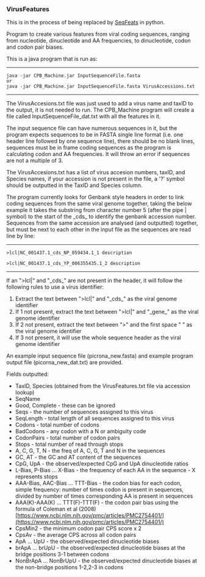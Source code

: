 ### VirusFeatures

This is in the process of being replaced by [SeqFeats](https://github.com/rjorton/SeqFeats) in python.

Program to create various features from viral coding sequences, ranging from nucleotide, dinucleotide and AA frequencies, to dinucleotide, codon and codon pair biases.

This is a java program that is run as:

---
    java -jar CPB_Machine.jar InputSequenceFile.fasta
    or
    java -jar CPB_Machine.jar InputSequenceFile.fasta VirusAccessions.txt
---

The VirusAccesions.txt file was just used to add a virus name and taxID to the output, it is not needed to run. The CPB_Machine program will create a file called InputSequenceFile_dat.txt with all the features in it.

The input sequence file can have numerous sequences in it, but the program expects sequences to be in FASTA single line format (i.e. one header line followed by one sequence line), there should be no blank lines, sequences must be in frame coding sequences as the program is calculating codon and AA frequencies. It will throw an error if sequences are not a multiple of 3.

The VirusAccesions.txt has a list of virus accesion numbers, taxID, and Species names, if your accession is not present in the file, a '?' symbol should be outputted in the TaxID and Species column.

The program currently looks for Genbank style headers in order to link coding sequences from the same viral genome together, taking the below example it takes the substring from character number 5 (after the pipe | symbol) to the start of the \_cds\_ to identify the genbank accession number. Sequences from the same accession are analysed (and outputted) together, but must be next to each other in the input file as the sequences are read line by line:

---
    >lcl|NC_001437.1_cds_NP_059434.1_1 description

    >lcl|NC_001437.1_cds_YP_006355435.1_2 description
---

If an ">lcl|" and "\_cds\_" are not present in the header, it will follow the following rules to use a virus identifier:

1. Extract the text between ">lcl|" and "\_cds\_" as the viral genome identifier
2. If 1 not present, extract the text between ">lcl|" and "\_gene\_" as the viral genome identifier
3. If 2 not present, extract the text between ">" and the first space " " as the viral genome identifier
4. If 3 not present, it will use the whole sequence header as the viral genome identifier

An example input sequence file (picrona_new.fasta) and example program output file (picorna_new_dat.txt) are provided.

Fields outputted:

* TaxID, Species (obtained from the VirusFeatures.txt file via accession lookup)
* SeqName
* Good, Complete - these can be ignored
* Seqs - the number of sequences assigned to this virus
* SeqLength - total length of all sequences assigned to this virus
* Codons - total number of codons
* BadCodons - any codon with a N or ambiguity code
* CodonPairs - total number of codon pairs
* Stops - total number of read through stops
* A, C, G, T, N - the freq of A, C, G, T and N in the sequences
* GC, AT - the GC and AT content of the sequences
* CpG, UpA - the observed/expected CpG and UpA dinucleotide ratios
* L-Bias, P-Bias ... X-Bias - the frequency of each AA in the sequence - X represents stops
* AAA-Bias, AAC-Bias ... TTT-Bias - the codon bias for each codon, simple frequency: number of times codon is present in sequences, divided by number of times corresponding AA is present in sequences
* AAA(K)-AAA(K) ... TTT(F)-TTT(F) - the codon pair bias using the formula of Coleman et al (2008) [https://www.ncbi.nlm.nih.gov/pmc/articles/PMC2754401/](https://www.ncbi.nlm.nih.gov/pmc/articles/PMC2754401/) 
* CpsMin2 - the minimum codon pair CPS score x 2
* CpsAv - the average CPS across all codon pairs
* ApA ... UpU - the observed/expected dinucleotide biases
* brApA ... brUpU - the observed/expected dinucleotide biases at the bridge positions 3-1 between codons
* NonBrApA ... NonBrUpU - the observed/expected dinucleotide biases at the non-bridge positions 1-2,2-3 in codons



